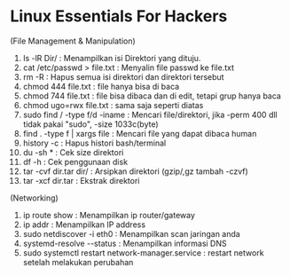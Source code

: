 # Linux Essentials For Hackers

(File Management & Manipulation)
1. ls -lR Dir/                  : Menampilkan isi Direktori yang dituju.
2. cat /etc/passwd > file.txt   : Menyalin file passwd ke file.txt
3. rm -R                        : Hapus semua isi direktori dan direktori tersebut
4. chmod 444 file.txt           : file hanya bisa di baca 
5. chmod 744 file.txt           : file bisa dibaca dan di edit, tetapi grup hanya baca
6. chmod ugo=rwx file.txt       : sama saja seperti diatas
7. sudo find / -type f/d -iname : Mencari file/direktori, jika -perm 400 dll tidak pakai "sudo", -size 1033c(byte)
8. find . -type f | xargs file  : Mencari file yang dapat dibaca human
9. history -c                   : Hapus histori bash/terminal
10. du -sh *                     : Cek size direktori
11. df -h                       : Cek penggunaan disk
12. tar -cvf dir.tar dir/       : Arsipkan direktori (gzip/,gz tambah -czvf)
13. tar -xcf dir.tar            : Ekstrak direktori

(Networking)
1. ip route show        : Menampilkan ip router/gateway
2. ip addr              : Menampilkan IP address
3. sudo netdiscover -i eth0 : Menampilkan scan jaringan anda
4. systemd-resolve --status : Menampilkan informasi DNS
5. sudo systemctl restart network-manager.service : restart network setelah melakukan perubahan
